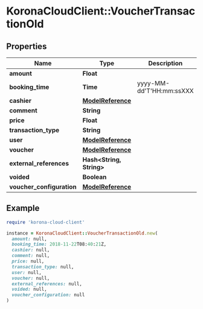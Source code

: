 # KoronaCloudClient::VoucherTransactionOld

## Properties

| Name | Type | Description | Notes |
| ---- | ---- | ----------- | ----- |
| **amount** | **Float** |  | [optional] |
| **booking_time** | **Time** | yyyy-MM-dd&#39;T&#39;HH:mm:ssXXX | [optional] |
| **cashier** | [**ModelReference**](ModelReference.md) |  | [optional] |
| **comment** | **String** |  | [optional] |
| **price** | **Float** |  | [optional] |
| **transaction_type** | **String** |  | [optional] |
| **user** | [**ModelReference**](ModelReference.md) |  | [optional] |
| **voucher** | [**ModelReference**](ModelReference.md) |  | [optional] |
| **external_references** | **Hash&lt;String, String&gt;** |  | [optional] |
| **voided** | **Boolean** |  | [optional] |
| **voucher_configuration** | [**ModelReference**](ModelReference.md) |  | [optional] |

## Example

```ruby
require 'korona-cloud-client'

instance = KoronaCloudClient::VoucherTransactionOld.new(
  amount: null,
  booking_time: 2018-11-22T08:40:21Z,
  cashier: null,
  comment: null,
  price: null,
  transaction_type: null,
  user: null,
  voucher: null,
  external_references: null,
  voided: null,
  voucher_configuration: null
)
```

